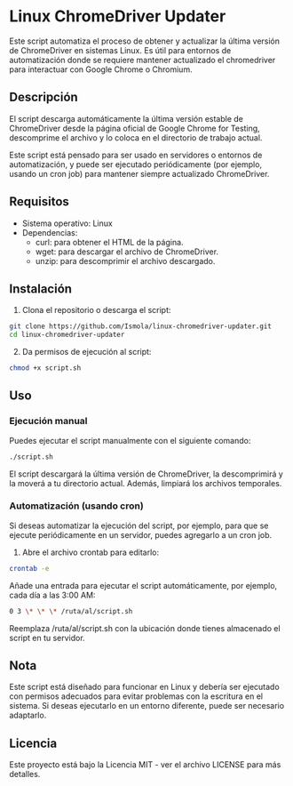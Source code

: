# Linux ChromeDriver Updater

Este script automatiza el proceso de obtener y actualizar la última versión de ChromeDriver en sistemas Linux. Es útil para entornos de automatización donde se requiere mantener actualizado el chromedriver para interactuar con Google Chrome o Chromium.

## Descripción

El script descarga automáticamente la última versión estable de ChromeDriver desde la página oficial de Google Chrome for Testing, descomprime el archivo y lo coloca en el directorio de trabajo actual.

Este script está pensado para ser usado en servidores o entornos de automatización, y puede ser ejecutado periódicamente (por ejemplo, usando un cron job) para mantener siempre actualizado ChromeDriver.

## Requisitos

- Sistema operativo: Linux
- Dependencias:
  - curl: para obtener el HTML de la página.
  - wget: para descargar el archivo de ChromeDriver.
  - unzip: para descomprimir el archivo descargado.

## Instalación

1. Clona el repositorio o descarga el script:

```bash
git clone https://github.com/Ismola/linux-chromedriver-updater.git
cd linux-chromedriver-updater
```

2. Da permisos de ejecución al script:

```bash
chmod +x script.sh
```

## Uso

### Ejecución manual

Puedes ejecutar el script manualmente con el siguiente comando:

```bash
./script.sh
```

El script descargará la última versión de ChromeDriver, la descomprimirá y la moverá a tu directorio actual. Además, limpiará los archivos temporales.

### Automatización (usando cron)

Si deseas automatizar la ejecución del script, por ejemplo, para que se ejecute periódicamente en un servidor, puedes agregarlo a un cron job.

1. Abre el archivo crontab para editarlo:

```bash
crontab -e
```

Añade una entrada para ejecutar el script automáticamente, por ejemplo, cada día a las 3:00 AM:

```bash
0 3 \* \* \* /ruta/al/script.sh
```

Reemplaza /ruta/al/script.sh con la ubicación donde tienes almacenado el script en tu servidor.

## Nota

Este script está diseñado para funcionar en Linux y debería ser ejecutado con permisos adecuados para evitar problemas con la escritura en el sistema. Si deseas ejecutarlo en un entorno diferente, puede ser necesario adaptarlo.

## Licencia

Este proyecto está bajo la Licencia MIT - ver el archivo LICENSE para más detalles.
